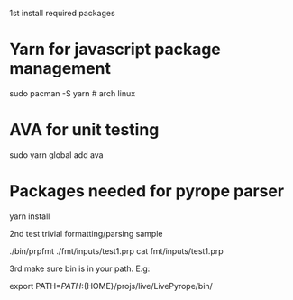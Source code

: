 
1st install required packages

   # Yarn for javascript package management
   sudo pacman -S yarn   # arch linux

   # AVA for unit testing
   sudo yarn global add ava

   # Packages needed for pyrope parser
   yarn install

2nd test trivial formatting/parsing sample

   ./bin/prpfmt ./fmt/inputs/test1.prp
   cat fmt/inputs/test1.prp

3rd make sure bin is in your path. E.g:

   export PATH=${PATH}:${HOME}/projs/live/LivePyrope/bin/


